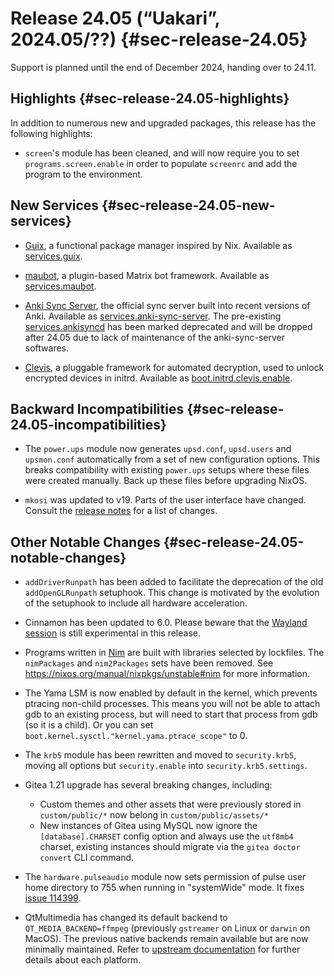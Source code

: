# Release 24.05 (“Uakari”, 2024.05/??) {#sec-release-24.05}

Support is planned until the end of December 2024, handing over to 24.11.

## Highlights {#sec-release-24.05-highlights}

In addition to numerous new and upgraded packages, this release has the following highlights:

<!-- To avoid merge conflicts, consider adding your item at an arbitrary place in the list instead. -->

- `screen`'s module has been cleaned, and will now require you to set `programs.screen.enable` in order to populate `screenrc` and add the program to the environment.

## New Services {#sec-release-24.05-new-services}

<!-- To avoid merge conflicts, consider adding your item at an arbitrary place in the list instead. -->

- [Guix](https://guix.gnu.org), a functional package manager inspired by Nix. Available as [services.guix](#opt-services.guix.enable).

- [maubot](https://github.com/maubot/maubot), a plugin-based Matrix bot framework. Available as [services.maubot](#opt-services.maubot.enable).

- [Anki Sync Server](https://docs.ankiweb.net/sync-server.html), the official sync server built into recent versions of Anki. Available as [services.anki-sync-server](#opt-services.anki-sync-server.enable).
The pre-existing [services.ankisyncd](#opt-services.ankisyncd.enable) has been marked deprecated and will be dropped after 24.05 due to lack of maintenance of the anki-sync-server softwares.

- [Clevis](https://github.com/latchset/clevis), a pluggable framework for automated decryption, used to unlock encrypted devices in initrd. Available as [boot.initrd.clevis.enable](#opt-boot.initrd.clevis.enable).

## Backward Incompatibilities {#sec-release-24.05-incompatibilities}

<!-- To avoid merge conflicts, consider adding your item at an arbitrary place in the list instead. -->

- The `power.ups` module now generates `upsd.conf`, `upsd.users` and `upsmon.conf` automatically from a set of new configuration options. This breaks compatibility with existing `power.ups` setups where these files were created manually. Back up these files before upgrading NixOS.

- `mkosi` was updated to v19. Parts of the user interface have changed. Consult the
  [release notes](https://github.com/systemd/mkosi/releases/tag/v19) for a list of changes.

## Other Notable Changes {#sec-release-24.05-notable-changes}

<!-- To avoid merge conflicts, consider adding your item at an arbitrary place in the list instead. -->

- `addDriverRunpath` has been added to facilitate the deprecation of the old `addOpenGLRunpath` setuphook. This change is motivated by the evolution of the setuphook to include all hardware acceleration.

- Cinnamon has been updated to 6.0. Please beware that the [Wayland session](https://blog.linuxmint.com/?p=4591) is still experimental in this release.

- Programs written in [Nim](https://nim-lang.org/) are built with libraries selected by lockfiles.
  The `nimPackages` and `nim2Packages` sets have been removed.
  See https://nixos.org/manual/nixpkgs/unstable#nim for more information.

- The Yama LSM is now enabled by default in the kernel, which prevents ptracing
  non-child processes. This means you will not be able to attach gdb to an
  existing process, but will need to start that process from gdb (so it is a
  child). Or you can set `boot.kernel.sysctl."kernel.yama.ptrace_scope"` to 0.

- The `krb5` module has been rewritten and moved to `security.krb5`, moving all options but `security.enable` into `security.krb5.settings`.

- Gitea 1.21 upgrade has several breaking changes, including:
  - Custom themes and other assets that were previously stored in `custom/public/*` now belong in `custom/public/assets/*`
  - New instances of Gitea using MySQL now ignore the `[database].CHARSET` config option and always use the `utf8mb4` charset, existing instances should migrate via the `gitea doctor convert` CLI command.

- The `hardware.pulseaudio` module now sets permission of pulse user home directory to 755 when running in "systemWide" mode. It fixes [issue 114399](https://github.com/NixOS/nixpkgs/issues/114399).

- QtMultimedia has changed its default backend to `QT_MEDIA_BACKEND=ffmpeg` (previously `gstreamer` on Linux or `darwin` on MacOS).
  The previous native backends remain available but are now minimally maintained. Refer to [upstream documentation](https://doc.qt.io/qt-6/qtmultimedia-index.html#ffmpeg-as-the-default-backend) for further details about each platform.

